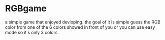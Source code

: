 # RGBgame

a simple game that enjoyed devloping.
the goal of it is simple guess the RGB color from one of the 6 colors showed in front of you 
or you can use easy mode so it s only 3 colors.
